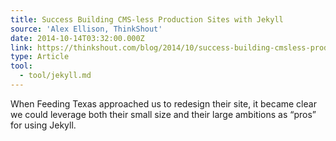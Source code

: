 ```yaml
---
title: Success Building CMS-less Production Sites with Jekyll
source: 'Alex Ellison, ThinkShout'
date: 2014-10-14T03:32:00.000Z
link: https://thinkshout.com/blog/2014/10/success-building-cmsless-production-sites-with-jekyll/
type: Article
tool:
  - tool/jekyll.md
---
```


When Feeding Texas approached us to redesign their site, it became clear we could leverage both their small size and their large ambitions as “pros” for using Jekyll.